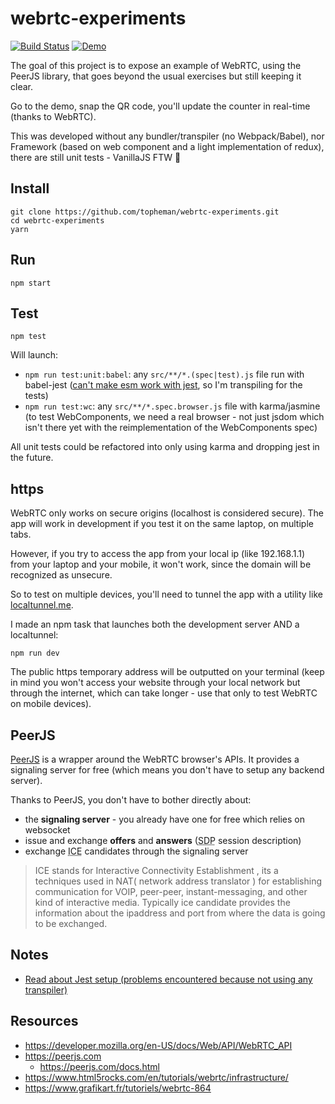 # webrtc-experiments

[![Build Status](https://travis-ci.org/topheman/webrtc-experiments.svg?branch=master)](https://travis-ci.org/topheman/webrtc-experiments)
[![Demo](https://img.shields.io/badge/demo-online-blue.svg)](https://topheman.github.io/webrtc-experiments/)

The goal of this project is to expose an example of WebRTC, using the PeerJS library, that goes beyond the usual exercises but still keeping it clear.

Go to the demo, snap the QR code, you'll update the counter in real-time (thanks to WebRTC).

This was developed without any bundler/transpiler (no Webpack/Babel), nor Framework (based on web component and a light implementation of redux), there are still unit tests - VanillaJS FTW 🤟

## Install

```shell
git clone https://github.com/topheman/webrtc-experiments.git
cd webrtc-experiments
yarn
```

## Run

```shell
npm start
```

## Test

```shell
npm test
```

Will launch:

- `npm run test:unit:babel`: any `src/**/*.(spec|test).js` file run with babel-jest ([can't make esm work with jest](NOTES.md), so I'm transpiling for the tests)
- `npm run test:wc`: any `src/**/*.spec.browser.js` file with karma/jasmine (to test WebComponents, we need a real browser - not just jsdom which isn't there yet with the reimplementation of the WebComponents spec)

All unit tests could be refactored into only using karma and dropping jest in the future.

## https

WebRTC only works on secure origins (localhost is considered secure). The app will work in development if you test it on the same laptop, on multiple tabs.

However, if you try to access the app from your local ip (like 192.168.1.1) from your laptop and your mobile, it won't work, since the domain will be recognized as unsecure.

So to test on multiple devices, you'll need to tunnel the app with a utility like [localtunnel.me](https://localtunnel.me).

I made an npm task that launches both the development server AND a localtunnel:

```shell
npm run dev
```

The public https temporary address will be outputted on your terminal (keep in mind you won't access your website through your local network but through the internet, which can take longer - use that only to test WebRTC on mobile devices).

## PeerJS

[PeerJS](https://peerjs.com/) is a wrapper around the WebRTC browser's APIs. It provides a signaling server for free (which means you don't have to setup any backend server).

Thanks to PeerJS, you don't have to bother directly about:

- the **signaling server** - you already have one for free which relies on websocket
- issue and exchange **offers** and **answers** (<abbr title="Session Description Protocol format">SDP</abbr> session description)
- exchange <abbr title="Interactive Connectivity Establishment">ICE</abbr> candidates through the signaling server

> ICE stands for Interactive Connectivity Establishment , its a techniques used in NAT( network address translator ) for establishing communication for VOIP, peer-peer, instant-messaging, and other kind of interactive media.
> Typically ice candidate provides the information about the ipaddress and port from where the data is going to be exchanged.

## Notes

- [Read about Jest setup (problems encountered because not using any transpiler)](NOTES.md)

## Resources

- https://developer.mozilla.org/en-US/docs/Web/API/WebRTC_API
- https://peerjs.com
  - https://peerjs.com/docs.html
- https://www.html5rocks.com/en/tutorials/webrtc/infrastructure/
- https://www.grafikart.fr/tutoriels/webrtc-864
